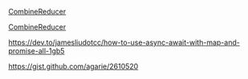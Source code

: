 [CombineReducer](https://stackoverflow.com/questions/57296549/hooks-combine-multiple-reducers-when-using-usereducer)

[CombineReducer](https://gist.github.com/thchia/dd1bc8200fd8cff89cfa6c928983e5c4)

https://dev.to/jamesliudotcc/how-to-use-async-await-with-map-and-promise-all-1gb5

https://gist.github.com/agarie/2610520
